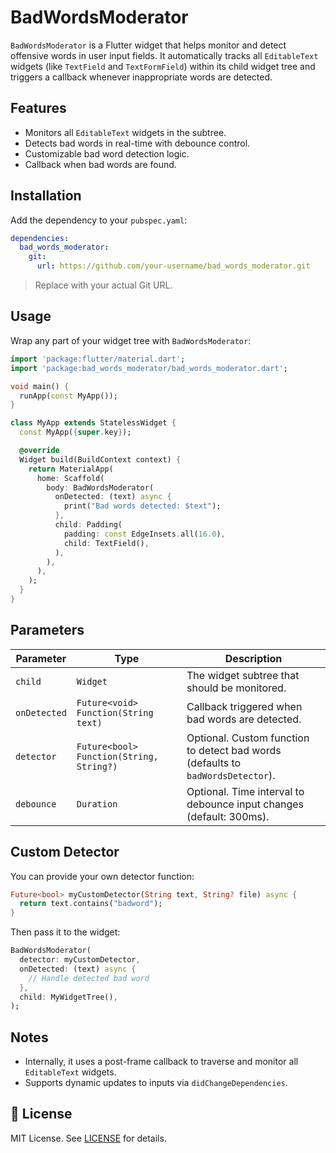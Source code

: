 # BadWordsModerator

`BadWordsModerator` is a Flutter widget that helps monitor and detect offensive words in user input fields. It automatically tracks all `EditableText` widgets (like `TextField` and `TextFormField`) within its child widget tree and triggers a callback whenever inappropriate words are detected.

## Features

- Monitors all `EditableText` widgets in the subtree.
- Detects bad words in real-time with debounce control.
- Customizable bad word detection logic.
- Callback when bad words are found.

## Installation

Add the dependency to your `pubspec.yaml`:

```yaml
dependencies:
  bad_words_moderator:
    git:
      url: https://github.com/your-username/bad_words_moderator.git
````

> Replace with your actual Git URL.

## Usage

Wrap any part of your widget tree with `BadWordsModerator`:

```dart
import 'package:flutter/material.dart';
import 'package:bad_words_moderator/bad_words_moderator.dart';

void main() {
  runApp(const MyApp());
}

class MyApp extends StatelessWidget {
  const MyApp({super.key});

  @override
  Widget build(BuildContext context) {
    return MaterialApp(
      home: Scaffold(
        body: BadWordsModerator(
          onDetected: (text) async {
            print("Bad words detected: $text");
          },
          child: Padding(
            padding: const EdgeInsets.all(16.0),
            child: TextField(),
          ),
        ),
      ),
    );
  }
}
```

## Parameters

| Parameter    | Type                                     | Description                                                                     |
| ------------ | ---------------------------------------- | ------------------------------------------------------------------------------- |
| `child`      | `Widget`                                 | The widget subtree that should be monitored.                                    |
| `onDetected` | `Future<void> Function(String text)`     | Callback triggered when bad words are detected.                                 |
| `detector`   | `Future<bool> Function(String, String?)` | Optional. Custom function to detect bad words (defaults to `badWordsDetector`). |
| `debounce`   | `Duration`                               | Optional. Time interval to debounce input changes (default: 300ms).             |

## Custom Detector

You can provide your own detector function:

```dart
Future<bool> myCustomDetector(String text, String? file) async {
  return text.contains("badword");
}
```

Then pass it to the widget:

```dart
BadWordsModerator(
  detector: myCustomDetector,
  onDetected: (text) async {
    // Handle detected bad word
  },
  child: MyWidgetTree(),
);
```

## Notes

* Internally, it uses a post-frame callback to traverse and monitor all `EditableText` widgets.
* Supports dynamic updates to inputs via `didChangeDependencies`.

## 📄 License

MIT License. See [LICENSE](LICENSE) for details.
